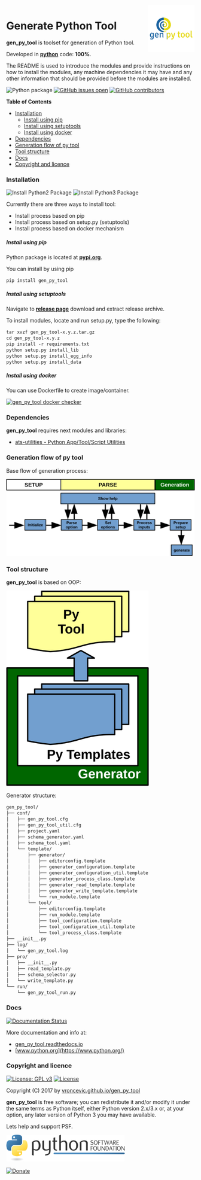 <img align="right" src="https://raw.githubusercontent.com/vroncevic/gen_py_tool/dev/docs/gen_py_tool_logo.png" width="25%">

# Generate Python Tool

**gen_py_tool** is toolset for generation of Python tool.

Developed in **[python](https://www.python.org/)** code: **100%**.

The README is used to introduce the modules and provide instructions on
how to install the modules, any machine dependencies it may have and any
other information that should be provided before the modules are installed.

![Python package](https://github.com/vroncevic/gen_py_tool/workflows/Python%20package%20gen_py_tool/badge.svg?branch=master) [![GitHub issues open](https://img.shields.io/github/issues/vroncevic/gen_py_tool.svg)](https://github.com/vroncevic/gen_py_tool/issues) [![GitHub contributors](https://img.shields.io/github/contributors/vroncevic/gen_py_tool.svg)](https://github.com/vroncevic/gen_py_tool/graphs/contributors)

<!-- START doctoc generated TOC please keep comment here to allow auto update -->
<!-- DON'T EDIT THIS SECTION, INSTEAD RE-RUN doctoc TO UPDATE -->
**Table of Contents**

- [Installation](#installation)
    - [Install using pip](#install-using-pip)
    - [Install using setuptools](#install-using-setuptools)
    - [Install using docker](#install-using-docker)
- [Dependencies](#dependencies)
- [Generation flow of py tool](#generation-flow-of-py-tool)
- [Tool structure](#tool-structure)
- [Docs](#docs)
- [Copyright and licence](#copyright-and-licence)

<!-- END doctoc generated TOC please keep comment here to allow auto update -->

### Installation

![Install Python2 Package](https://github.com/vroncevic/gen_py_tool/workflows/Install%20Python2%20Package%20gen_py_tool/badge.svg?branch=master) ![Install Python3 Package](https://github.com/vroncevic/gen_py_tool/workflows/Install%20Python3%20Package%20gen_py_tool/badge.svg?branch=master)

Currently there are three ways to install tool:
* Install process based on pip
* Install process based on setup.py (setuptools)
* Install process based on docker mechanism

##### Install using pip

Python package is located at **[pypi.org](https://pypi.org/project/gen_py_tool/)**.

You can install by using pip
```
pip install gen_py_tool
```

##### Install using setuptools

Navigate to **[release page](https://github.com/vroncevic/gen_py_tool/releases)** download and extract release archive.

To install modules, locate and run setup.py, type the following:
```
tar xvzf gen_py_tool-x.y.z.tar.gz
cd gen_py_tool-x.y.z
pip install -r requirements.txt
python setup.py install_lib
python setup.py install_egg_info
python setup.py install_data
```

##### Install using docker

You can use Dockerfile to create image/container.

[![gen_py_tool docker checker](https://github.com/vroncevic/gen_py_tool/workflows/gen_py_tool%20docker%20checker/badge.svg)](https://github.com/vroncevic/gen_py_tool/actions?query=workflow%3A%22gen_py_tool+docker+checker%22)

### Dependencies

**gen_py_tool** requires next modules and libraries:
* [ats-utilities - Python App/Tool/Script Utilities](https://pypi.org/project/ats-utilities/)

### Generation flow of py tool

Base flow of generation process:

![alt tag](https://raw.githubusercontent.com/vroncevic/gen_py_tool/dev/docs/gen_py_tool_flow.png)

### Tool structure

**gen_py_tool** is based on OOP:

![alt tag](https://raw.githubusercontent.com/vroncevic/gen_py_tool/dev/docs/gen_py_tool.png)

Generator structure:

```
gen_py_tool/
├── conf/
│   ├── gen_py_tool.cfg
│   ├── gen_py_tool_util.cfg
│   ├── project.yaml
│   ├── schema_generator.yaml
│   ├── schema_tool.yaml
│   └── template/
│       ├── generator/
│       │   ├── editorconfig.template
│       │   ├── generator_configuration.template
│       │   ├── generator_configuration_util.template
│       │   ├── generator_process_class.template
│       │   ├── generator_read_template.template
│       │   ├── generator_write_template.template
│       │   └── run_module.template
│       └── tool/
│           ├── editorconfig.template
│           ├── run_module.template
│           ├── tool_configuration.template
│           ├── tool_configuration_util.template
│           └── tool_process_class.template
├── __init__.py
├── log/
│   └── gen_py_tool.log
├── pro/
│   ├── __init__.py
│   ├── read_template.py
│   ├── schema_selector.py
│   └── write_template.py
└── run/
    └── gen_py_tool_run.py
```

### Docs

[![Documentation Status](https://readthedocs.org/projects/gen_py_tool/badge/?version=latest)](https://gen_py_tool.readthedocs.io/projects/gen_py_tool/en/latest/?badge=latest)

More documentation and info at:
* [gen_py_tool.readthedocs.io](https://gen_py_tool.readthedocs.io/en/latest/)
* [www.python.org](https://www.python.org/)

### Copyright and licence

[![License: GPL v3](https://img.shields.io/badge/License-GPLv3-blue.svg)](https://www.gnu.org/licenses/gpl-3.0) [![License](https://img.shields.io/badge/License-Apache%202.0-blue.svg)](https://opensource.org/licenses/Apache-2.0)

Copyright (C) 2017 by [vroncevic.github.io/gen_py_tool](https://vroncevic.github.io/gen_py_tool/)

**gen_py_tool** is free software; you can redistribute it and/or modify
it under the same terms as Python itself, either Python version 2.x/3.x or,
at your option, any later version of Python 3 you may have available.

Lets help and support PSF.

[![Python Software Foundation](https://raw.githubusercontent.com/vroncevic/gen_py_tool/dev/docs/psf-logo-alpha.png)](https://www.python.org/psf/)

[![Donate](https://www.paypalobjects.com/en_US/i/btn/btn_donateCC_LG.gif)](https://psfmember.org/index.php?q=civicrm/contribute/transact&reset=1&id=2)
